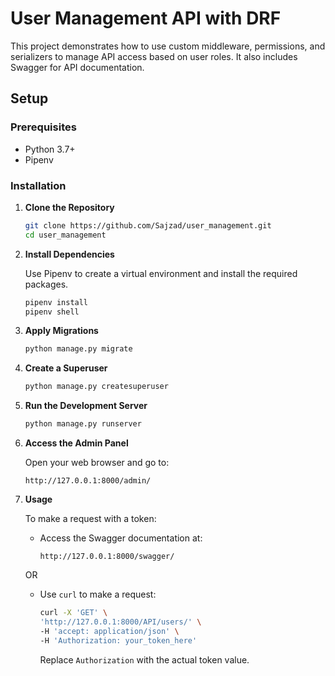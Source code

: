 # User Management API with DRF

This project demonstrates how to use custom middleware, permissions, and serializers to manage API access based on user roles. It also includes Swagger for API documentation.

## Setup

### Prerequisites

- Python 3.7+
- Pipenv

### Installation

1. **Clone the Repository**

    ```sh
    git clone https://github.com/Sajzad/user_management.git
    cd user_management
    ```

2. **Install Dependencies**

    Use Pipenv to create a virtual environment and install the required packages.

    ```sh
    pipenv install
    pipenv shell
    ```

3. **Apply Migrations**

    ```sh
    python manage.py migrate
    ```

4. **Create a Superuser**

    ```sh
    python manage.py createsuperuser
    ```

5. **Run the Development Server**

    ```sh
    python manage.py runserver
    ```

6. **Access the Admin Panel**

    Open your web browser and go to:
    ```
    http://127.0.0.1:8000/admin/
    ```

7. **Usage**

    To make a request with a token:

    - Access the Swagger documentation at:
      ```
      http://127.0.0.1:8000/swagger/
      ```

    OR

    - Use `curl` to make a request:

      ```sh
      curl -X 'GET' \
      'http://127.0.0.1:8000/API/users/' \
      -H 'accept: application/json' \
      -H 'Authorization: your_token_here'
      ```

      Replace `Authorization` with the actual token value.
